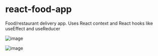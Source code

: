 # react-food-app

Food/restaurant delivery app. Uses React context and React hooks like useEffect and useReducer

![image](https://user-images.githubusercontent.com/128935782/235270408-c4d6615e-a19d-41a2-80aa-02914295ff7e.png)

![image](https://user-images.githubusercontent.com/128935782/235270438-e9591687-12bc-4017-aba7-9286d59d176d.png)

